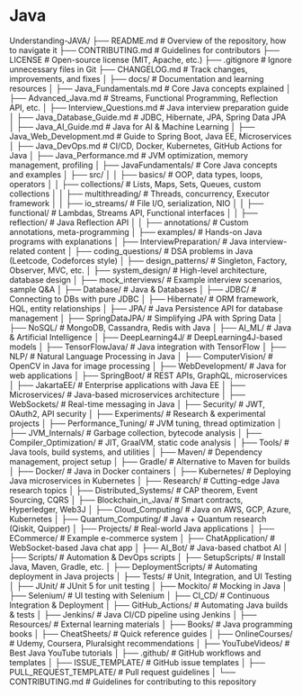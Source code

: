# Java
Understanding-JAVA/
├── README.md                   # Overview of the repository, how to navigate it
├── CONTRIBUTING.md             # Guidelines for contributors
├── LICENSE                     # Open-source license (MIT, Apache, etc.)
├── .gitignore                  # Ignore unnecessary files in Git
├── CHANGELOG.md                # Track changes, improvements, and fixes
│
├── docs/                       # Documentation and learning resources
│   ├── Java_Fundamentals.md    # Core Java concepts explained
│   ├── Advanced_Java.md        # Streams, Functional Programming, Reflection API, etc.
│   ├── Interview_Questions.md  # Java interview preparation guide
│   ├── Java_Database_Guide.md  # JDBC, Hibernate, JPA, Spring Data JPA
│   ├── Java_AI_Guide.md        # Java for AI & Machine Learning
│   ├── Java_Web_Development.md # Guide to Spring Boot, Java EE, Microservices
│   ├── Java_DevOps.md          # CI/CD, Docker, Kubernetes, GitHub Actions for Java
│   ├── Java_Performance.md     # JVM optimization, memory management, profiling
│
├── JavaFundamentals/           # Core Java concepts and examples
│   ├── src/
│   │   ├── basics/             # OOP, data types, loops, operators
│   │   ├── collections/        # Lists, Maps, Sets, Queues, custom collections
│   │   ├── multithreading/     # Threads, concurrency, Executor framework
│   │   ├── io_streams/         # File I/O, serialization, NIO
│   │   ├── functional/         # Lambdas, Streams API, Functional interfaces
│   │   ├── reflection/         # Java Reflection API
│   │   ├── annotations/        # Custom annotations, meta-programming
│   ├── examples/               # Hands-on Java programs with explanations
│
├── InterviewPreparation/       # Java interview-related content
│   ├── coding_questions/       # DSA problems in Java (Leetcode, Codeforces style)
│   ├── design_patterns/        # Singleton, Factory, Observer, MVC, etc.
│   ├── system_design/          # High-level architecture, database design
│   ├── mock_interviews/        # Example interview scenarios, sample Q&A
│
├── Database/                   # Java & Databases
│   ├── JDBC/                   # Connecting to DBs with pure JDBC
│   ├── Hibernate/              # ORM framework, HQL, entity relationships
│   ├── JPA/                    # Java Persistence API for database management
│   ├── SpringDataJPA/          # Simplifying JPA with Spring Data
│   ├── NoSQL/                  # MongoDB, Cassandra, Redis with Java
│
├── AI_ML/                      # Java & Artificial Intelligence
│   ├── DeepLearning4J/         # DeepLearning4J-based models
│   ├── TensorFlowJava/         # Java integration with TensorFlow
│   ├── NLP/                    # Natural Language Processing in Java
│   ├── ComputerVision/         # OpenCV in Java for image processing
│
├── WebDevelopment/             # Java for web applications
│   ├── SpringBoot/             # REST APIs, GraphQL, microservices
│   ├── JakartaEE/              # Enterprise applications with Java EE
│   ├── Microservices/          # Java-based microservices architecture
│   ├── WebSockets/             # Real-time messaging in Java
│   ├── Security/               # JWT, OAuth2, API security
│
├── Experiments/                # Research & experimental projects
│   ├── Performance_Tuning/     # JVM tuning, thread optimization
│   ├── JVM_Internals/          # Garbage collection, bytecode analysis
│   ├── Compiler_Optimization/  # JIT, GraalVM, static code analysis
│
├── Tools/                      # Java tools, build systems, and utilities
│   ├── Maven/                  # Dependency management, project setup
│   ├── Gradle/                 # Alternative to Maven for builds
│   ├── Docker/                 # Java in Docker containers
│   ├── Kubernetes/             # Deploying Java microservices in Kubernetes
│
├── Research/                   # Cutting-edge Java research topics
│   ├── Distributed_Systems/    # CAP theorem, Event Sourcing, CQRS
│   ├── Blockchain_in_Java/     # Smart contracts, Hyperledger, Web3J
│   ├── Cloud_Computing/        # Java on AWS, GCP, Azure, Kubernetes
│   ├── Quantum_Computing/      # Java + Quantum research (Qiskit, Quipper)
│
├── Projects/                   # Real-world Java applications
│   ├── ECommerce/              # Example e-commerce system
│   ├── ChatApplication/        # WebSocket-based Java chat app
│   ├── AI_Bot/                 # Java-based chatbot AI
│
├── Scripts/                    # Automation & DevOps scripts
│   ├── SetupScripts/           # Install Java, Maven, Gradle, etc.
│   ├── DeploymentScripts/      # Automating deployment in Java projects
│
├── Tests/                      # Unit, Integration, and UI Testing
│   ├── JUnit/                  # JUnit 5 for unit testing
│   ├── Mockito/                # Mocking in Java
│   ├── Selenium/               # UI testing with Selenium
│
├── CI_CD/                      # Continuous Integration & Deployment
│   ├── GitHub_Actions/         # Automating Java builds & tests
│   ├── Jenkins/                # Java CI/CD pipeline using Jenkins
│
├── Resources/                  # External learning materials
│   ├── Books/                  # Java programming books
│   ├── CheatSheets/            # Quick reference guides
│   ├── OnlineCourses/          # Udemy, Coursera, Pluralsight recommendations
│   ├── YouTubeVideos/          # Best Java YouTube tutorials
│
├── .github/                    # GitHub workflows and templates
│   ├── ISSUE_TEMPLATE/         # GitHub issue templates
│   ├── PULL_REQUEST_TEMPLATE/  # Pull request guidelines
│
└── CONTRIBUTING.md             # Guidelines for contributing to this repository